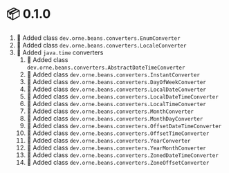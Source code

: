 # :package: 0.1.0

01. :gift: Added class `dev.orne.beans.converters.EnumConverter`
01. :gift: Added class `dev.orne.beans.converters.LocaleConverter`
01. :gift: Added `java.time` converters
    01. :gift: Added class `dev.orne.beans.converters.AbstractDateTimeConverter`
    01. :gift: Added class `dev.orne.beans.converters.InstantConverter`
    01. :gift: Added class `dev.orne.beans.converters.DayOfWeekConverter`
    01. :gift: Added class `dev.orne.beans.converters.LocalDateConverter`
    01. :gift: Added class `dev.orne.beans.converters.LocalDateTimeConverter`
    01. :gift: Added class `dev.orne.beans.converters.LocalTimeConverter`
    01. :gift: Added class `dev.orne.beans.converters.MonthConverter`
    01. :gift: Added class `dev.orne.beans.converters.MonthDayConverter`
    01. :gift: Added class `dev.orne.beans.converters.OffsetDateTimeConverter`
    01. :gift: Added class `dev.orne.beans.converters.OffsetTimeConverter`
    01. :gift: Added class `dev.orne.beans.converters.YearConverter`
    01. :gift: Added class `dev.orne.beans.converters.YearMonthConverter`
    01. :gift: Added class `dev.orne.beans.converters.ZonedDateTimeConverter`
    01. :gift: Added class `dev.orne.beans.converters.ZoneOffsetConverter`
